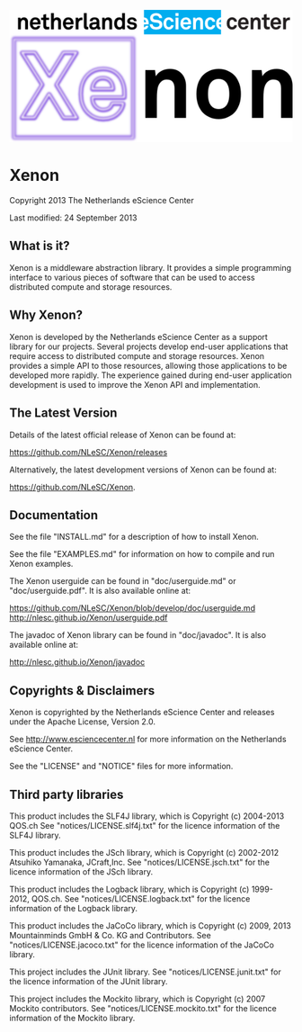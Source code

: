 ![logo](doc/images/NLeSC_Xenon_logo.png "Xenon Logo")

Xenon
=====

Copyright 2013 The Netherlands eScience Center

Last modified: 24 September 2013

What is it?
-----------

Xenon is a middleware abstraction library. It provides a simple 
programming interface to various pieces of software that can be used
to access distributed compute and storage resources. 


Why Xenon?
----------

Xenon is developed by the Netherlands eScience Center as a support
library for our projects. Several projects develop end-user 
applications that require access to distributed compute and storage
resources. Xenon provides a simple API to those resources, allowing
those applications to be developed more rapidly. The experience 
gained during end-user application development is used to improve 
the Xenon API and implementation. 


The Latest Version
------------------

Details of the latest official release of Xenon can be found at:

<https://github.com/NLeSC/Xenon/releases>

Alternatively, the latest development versions of Xenon can be 
found at:

<https://github.com/NLeSC/Xenon>.


Documentation
-------------

See the file "INSTALL.md" for a description of how to install Xenon. 

See the file "EXAMPLES.md" for information on how to compile and 
run Xenon examples.

The Xenon userguide can be found in "doc/userguide.md" or 
"doc/userguide.pdf". It is also available online at:

<https://github.com/NLeSC/Xenon/blob/develop/doc/userguide.md>
<http://nlesc.github.io/Xenon/userguide.pdf>

The javadoc of Xenon library can be found in "doc/javadoc". It is 
also available online at: 

<http://nlesc.github.io/Xenon/javadoc>


Copyrights & Disclaimers
------------------------

Xenon is copyrighted by the Netherlands eScience Center and 
releases under the Apache License, Version 2.0.

See <http://www.esciencecenter.nl> for more information on the 
Netherlands eScience Center.

See the "LICENSE" and "NOTICE" files for more information. 


Third party libraries
---------------------

This product includes the SLF4J library, which is Copyright 
(c) 2004-2013 QOS.ch See "notices/LICENSE.slf4j.txt" for the licence 
information of the SLF4J library.

This product includes the JSch library, which is Copyright 
(c) 2002-2012 Atsuhiko Yamanaka, JCraft,Inc. 
See "notices/LICENSE.jsch.txt" for the licence information of the 
JSch library.

This product includes the Logback library, which is Copyright 
(c) 1999-2012, QOS.ch. See "notices/LICENSE.logback.txt" for the 
licence information of the Logback library.

This product includes the JaCoCo library, which is Copyright
(c) 2009, 2013 Mountainminds GmbH & Co. KG and Contributors. See
"notices/LICENSE.jacoco.txt" for the licence information of the 
JaCoCo library.

This project includes the JUnit library. 
See "notices/LICENSE.junit.txt" for the licence information of the 
JUnit library.

This project includes the Mockito library, which is Copyright 
(c) 2007 Mockito contributors. See "notices/LICENSE.mockito.txt" 
for the licence information of the Mockito library.

